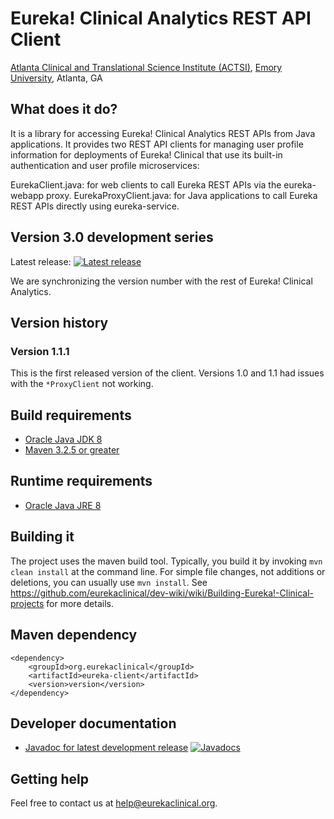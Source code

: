 # Eureka! Clinical Analytics REST API Client
[Atlanta Clinical and Translational Science Institute (ACTSI)](http://www.actsi.org), [Emory University](http://www.emory.edu), Atlanta, GA

## What does it do?
It is a library for accessing Eureka! Clinical Analytics REST APIs from Java applications. It provides two REST API clients for managing user profile information for deployments of Eureka! Clinical that use its built-in authentication and user profile microservices:

EurekaClient.java: for web clients to call Eureka REST APIs via the eureka-webapp proxy.
EurekaProxyClient.java: for Java applications to call Eureka REST APIs directly using eureka-service.

## Version 3.0 development series
Latest release: [![Latest release](https://maven-badges.herokuapp.com/maven-central/org.eurekaclinical/eureka-client/badge.svg)](https://maven-badges.herokuapp.com/maven-central/org.eurekaclinical/eureka-client)

We are synchronizing the version number with the rest of Eureka! Clinical Analytics.

## Version history
### Version 1.1.1
This is the first released version of the client. Versions 1.0 and 1.1 had issues with the `*ProxyClient` not working.

## Build requirements
* [Oracle Java JDK 8](http://www.oracle.com/technetwork/java/javase/overview/index.html)
* [Maven 3.2.5 or greater](https://maven.apache.org)

## Runtime requirements
* [Oracle Java JRE 8](http://www.oracle.com/technetwork/java/javase/overview/index.html)

## Building it
The project uses the maven build tool. Typically, you build it by invoking `mvn clean install` at the command line. For simple file changes, not additions or deletions, you can usually use `mvn install`. See https://github.com/eurekaclinical/dev-wiki/wiki/Building-Eureka!-Clinical-projects for more details.

## Maven dependency
```
<dependency>
    <groupId>org.eurekaclinical</groupId>
    <artifactId>eureka-client</artifactId>
    <version>version</version>
</dependency>
```

## Developer documentation
* [Javadoc for latest development release](http://javadoc.io/doc/org.eurekaclinical/eureka-client) [![Javadocs](http://javadoc.io/badge/org.eurekaclinical/eureka-client.svg)](http://javadoc.io/doc/org.eurekaclinical/eureka-client)

## Getting help
Feel free to contact us at help@eurekaclinical.org.

